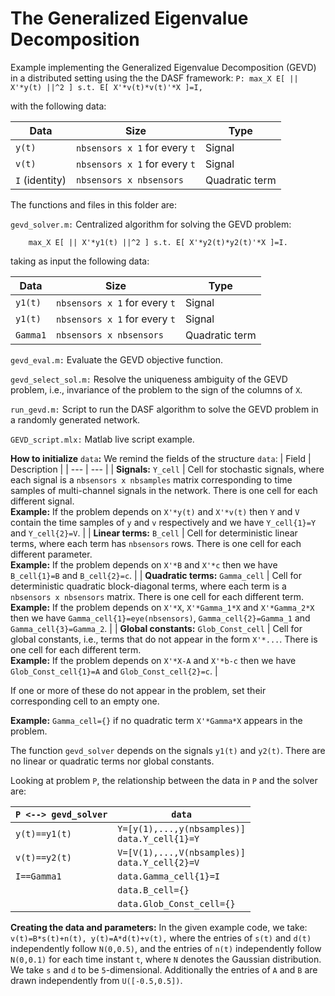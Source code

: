 # The Generalized Eigenvalue Decomposition
 
Example implementing the Generalized Eigenvalue Decomposition (GEVD) in a distributed setting using the the DASF framework:
``
P: max_X E[ || X'*y(t) ||^2 ] s.t. E[ X'*v(t)*v(t)'*X ]=I,
``

with the following data:

|Data|Size|Type|
| --- | --- | --- |
| `y(t)` | `nbsensors x 1` for every `t` | Signal |
| `v(t)` | `nbsensors x 1` for every `t` | Signal |
| `I` (identity) | `nbsensors x nbsensors` | Quadratic term |

The functions and files in this folder are:

`gevd_solver.m:` Centralized algorithm for solving the GEVD problem: 
        
        max_X E[ || X'*y1(t) ||^2 ] s.t. E[ X'*y2(t)*y2(t)'*X ]=I.

taking as input the following data:

|Data|Size|Type|
| --- | --- | --- |
| `y1(t)` | `nbsensors x 1` for every `t` | Signal |
| `y1(t)` | `nbsensors x 1` for every `t` | Signal |
| `Gamma1` | `nbsensors x nbsensors` | Quadratic term |

`gevd_eval.m:`  Evaluate the GEVD objective function.

`gevd_select_sol.m:`  Resolve the uniqueness ambiguity of the GEVD problem, i.e., invariance of the problem to the sign of the columns of `X`.

`run_gevd.m:` Script to run the DASF algorithm to solve the GEVD problem in a randomly generated network.

`GEVD_script.mlx:` Matlab live script example.

**How to initialize** `data`**:** We remind the fields of the structure `data`:
| Field | Description |
 | --- | --- |
 | **Signals:** `Y_cell` | Cell for stochastic signals, where each signal is a `nbsensors x nbsamples` matrix corresponding to time samples of multi-channel signals in the network. There is one cell for each different signal. <br /> **Example:** If the problem depends on `X'*y(t)` and `X'*v(t)` then `Y` and `V` contain the time samples of `y` and `v` respectively and we have `Y_cell{1}=Y` and `Y_cell{2}=V`. |
| **Linear terms:** `B_cell` | Cell for deterministic linear terms, where each term has `nbsensors` rows. There is one cell for each different parameter. <br />**Example:** If the problem depends on `X'*B` and `X'*c` then we have `B_cell{1}=B` and `B_cell{2}=c`. |
| **Quadratic terms:** `Gamma_cell` | Cell for deterministic quadratic block-diagonal terms, where each term is a `nbsensors x nbsensors` matrix. There is one cell for each different term. <br />**Example:** If the problem depends on `X'*X`, `X'*Gamma_1*X` and `X'*Gamma_2*X` then we have `Gamma_cell{1}=eye(nbsensors)`, `Gamma_cell{2}=Gamma_1` and `Gamma_cell{3}=Gamma_2`. |
| **Global constants:** `Glob_Const_cell` | Cell for global constants, i.e., terms that do not appear in the form `X'*...`. There is one cell for each different term. <br />**Example:** If the problem depends on `X'*X-A` and `X'*b-c` then we have `Glob_Const_cell{1}=A` and `Glob_Const_cell{2}=c`. |

If one or more of these do not appear in the problem, set their corresponding cell to an empty one.

**Example:** `Gamma_cell={}` if no quadratic term `X'*Gamma*X` appears in the problem.

The function `gevd_solver` depends on the signals `y1(t)` and `y2(t)`. There are no linear or quadratic terms nor global constants.

Looking at problem `P`, the relationship between the data in `P` and the solver are:

|`P <--> gevd_solver`| `data` |
| --- | --- |
| `y(t)==y1(t)` | `Y=[y(1),...,y(nbsamples)]`<br />`data.Y_cell{1}=Y` |
| `v(t)==y2(t)` | `V=[V(1),...,V(nbsamples)]`<br />`data.Y_cell{2}=V` |
| `I==Gamma1` | `data.Gamma_cell{1}=I` |
|  | `data.B_cell={}` |
| | `data.Glob_Const_cell={}` |

**Creating the data and parameters:** In the given example code, we take:
``
v(t)=B*s(t)+n(t),
y(t)=A*d(t)+v(t),
``
where the entries of `s(t)` and `d(t)` independently follow `N(0,0.5)`, and the entries of `n(t)` independently follow `N(0,0.1)` for each time instant `t`, where `N` denotes the Gaussian distribution. We take `s` and `d` to be `5`-dimensional. Additionally the entries of `A` and `B` are drawn independently from `U([-0.5,0.5])`.